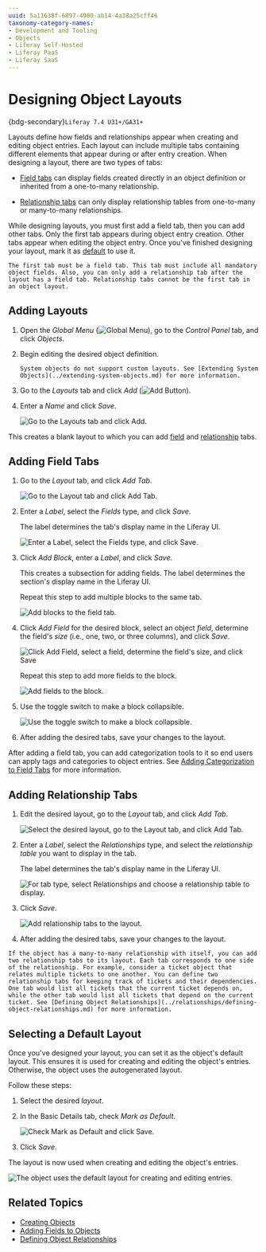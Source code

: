 ```yaml
---
uuid: 5a11638f-6897-4900-ab14-4a38a25cff46
taxonomy-category-names:
- Development and Tooling
- Objects
- Liferay Self-Hosted
- Liferay PaaS
- Liferay SaaS
---
```

# Designing Object Layouts

{bdg-secondary}`Liferay 7.4 U31+/GA31+`

Layouts define how fields and relationships appear when creating and editing object entries. Each layout can include multiple tabs containing different elements that appear during or after entry creation. When designing a layout, there are two types of tabs:

* [Field tabs](#adding-field-tabs) can display fields created directly in an object definition or inherited from a one-to-many relationship.

* [Relationship tabs](#adding-relationship-tabs) can only display relationship tables from one-to-many or many-to-many relationships.

While designing layouts, you must first add a field tab, then you can add other tabs. Only the first tab appears during object entry creation. Other tabs appear when editing the object entry. Once you've finished designing your layout, mark it as [default](#selecting-a-default-layout) to use it.

```{important}
The first tab must be a field tab. This tab must include all mandatory object fields. Also, you can only add a relationship tab after the layout has a field tab. Relationship tabs cannot be the first tab in an object layout.
```

## Adding Layouts

1. Open the *Global Menu* (![Global Menu](../../../../images/icon-applications-menu.png)), go to the *Control Panel* tab, and click *Objects*.

1. Begin editing the desired object definition.

   ```{note}
   System objects do not support custom layouts. See [Extending System Objects](../extending-system-objects.md) for more information.
   ```

1. Go to the *Layouts* tab and click *Add* (![Add Button](../../../../images/icon-add.png)).

1. Enter a *Name* and click *Save*.

   ![Go to the Layouts tab and click Add.](./designing-object-layouts/images/01.png)

This creates a blank layout to which you can add [field](#adding-field-tabs) and [relationship](#adding-relationship-tabs) tabs.

## Adding Field Tabs

1. Go to the *Layout* tab, and click *Add Tab*.

   ![Go to the Layout tab and click Add Tab.](./designing-object-layouts/images/02.png)

1. Enter a *Label*, select the *Fields* type, and click *Save*.

   The label determines the tab's display name in the Liferay UI.

   ![Enter a Label, select the Fields type, and click Save.](./designing-object-layouts/images/03.png)

1. Click *Add Block*, enter a *Label*, and click *Save*.

   This creates a subsection for adding fields. The label determines the section's display name in the Liferay UI.

   Repeat this step to add multiple blocks to the same tab.

   ![Add blocks to the field tab.](./designing-object-layouts/images/04.png)

1. Click *Add Field* for the desired block, select an object *field*, determine the field's *size* (i.e., one, two, or three columns), and click *Save*.

   ![Click Add Field, select a field, determine the field's size, and click Save](./designing-object-layouts/images/05.png)

   Repeat this step to add more fields to the block.

   ![Add fields to the block.](./designing-object-layouts/images/06.png)

1. Use the toggle switch to make a block collapsible.

   ![Use the toggle switch to make a block collapsible.](./designing-object-layouts/images/07.png)

1. After adding the desired tabs, save your changes to the layout.

After adding a field tab, you can add categorization tools to it so end users can apply tags and categories to object entries. See [Adding Categorization to Field Tabs](./adding-categorization-to-fields-tabs.md) for more information. <!--Add Comments-->

## Adding Relationship Tabs

1. Edit the desired layout, go to the *Layout* tab, and click *Add Tab*.

   ![Select the desired layout, go to the Layout tab, and click Add Tab.](./designing-object-layouts/images/08.png)

1. Enter a *Label*, select the *Relationships* type, and select the *relationship table* you want to display in the tab.

   The label determines the tab's display name in the Liferay UI.

   ![For tab type, select Relationships and choose a relationship table to display.](./designing-object-layouts/images/09.png)

1. Click *Save*.

   ![Add relationship tabs to the layout.](./designing-object-layouts/images/10.png)

1. After adding the desired tabs, save your changes to the layout.

```{important}
If the object has a many-to-many relationship with itself, you can add two relationship tabs to its layout. Each tab corresponds to one side of the relationship. For example, consider a ticket object that relates multiple tickets to one another. You can define two relationship tabs for keeping track of tickets and their dependencies. One tab would list all tickets that the current ticket depends on, while the other tab would list all tickets that depend on the current ticket. See [Defining Object Relationships](../relationships/defining-object-relationships.md) for more information.
```

## Selecting a Default Layout

Once you've designed your layout, you can set it as the object's default layout. This ensures it is used for creating and editing the object's entries. Otherwise, the object uses the autogenerated layout.

Follow these steps:

1. Select the desired *layout*.

1. In the Basic Details tab, check *Mark as Default*.

   ![Check Mark as Default and click Save.](./designing-object-layouts/images/11.png)

1. Click *Save*.

The layout is now used when creating and editing the object's entries.

![The object uses the default layout for creating and editing entries.](./designing-object-layouts/images/12.png)

## Related Topics

* [Creating Objects](../creating-objects.md)
* [Adding Fields to Objects](../fields/adding-fields-to-objects.md)
* [Defining Object Relationships](../relationships/defining-object-relationships.md)

